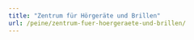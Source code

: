 ```yaml
---
title: "Zentrum für Hörgeräte und Brillen"
url: /peine/zentrum-fuer-hoergeraete-und-brillen/
---
```

